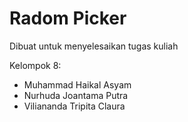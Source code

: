 # Radom Picker

Dibuat untuk menyelesaikan tugas kuliah

Kelompok 8:

- Muhammad Haikal Asyam
- Nurhuda Joantama Putra
- Viliananda Tripita Claura
